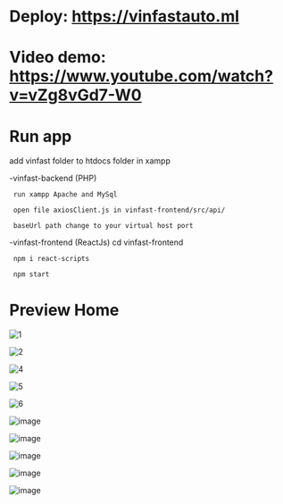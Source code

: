 # Deploy: https://vinfastauto.ml

# Video demo: https://www.youtube.com/watch?v=vZg8vGd7-W0

# Run app

add vinfast folder to htdocs folder in xampp

-vinfast-backend (PHP)

     run xampp Apache and MySql

     open file axiosClient.js in vinfast-frontend/src/api/

     baseUrl path change to your virtual host port

-vinfast-frontend (ReactJs) cd vinfast-frontend

     npm i react-scripts

     npm start

# Preview Home

![1](https://user-images.githubusercontent.com/88047306/153750213-73351112-df1e-4709-86aa-8834c8032366.png)

![2](https://user-images.githubusercontent.com/88047306/153750215-430bb0ff-a8be-4627-9f83-ace96d0b181c.png)

![4](https://user-images.githubusercontent.com/88047306/153750218-7c0988b5-bda3-4476-8363-4df931dd609d.png)

![5](https://user-images.githubusercontent.com/88047306/153750219-f9001237-b043-4280-a158-70340a05b4e5.png)

![6](https://user-images.githubusercontent.com/88047306/153750222-6ddaa7d0-7049-49c3-a174-006d3d38dd68.png)

![image](https://user-images.githubusercontent.com/88047306/158114831-bc7e6743-e064-4dc9-a81e-6bef101eaef1.png)

![image](https://user-images.githubusercontent.com/88047306/158114851-1e44f478-7f88-4be6-a4f2-e874249b84b7.png)

![image](https://user-images.githubusercontent.com/88047306/158114857-5ee8a42a-0483-4939-8a86-abbc3ad65007.png)

![image](https://user-images.githubusercontent.com/88047306/158114878-9164b014-90d7-4e41-b2de-9ea35cd734e9.png)

![image](https://user-images.githubusercontent.com/88047306/158114889-e2277324-e9e8-4fe8-9864-81e800fec1ae.png)


